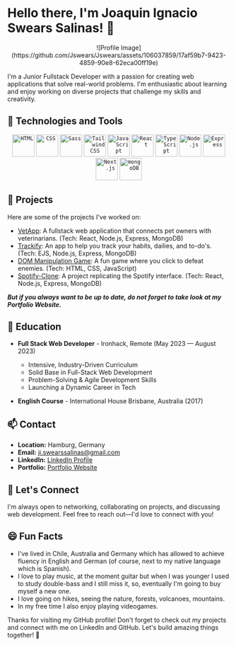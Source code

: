 # Hello there, I'm Joaquin Ignacio Swears Salinas! 👋
<div align="center">
![Profile Image](https://github.com/Jswears/Jswears/assets/106037859/17af59b7-9423-4859-90e8-62eca00ff19e)
</div>

I'm a Junior Fullstack Developer with a passion for creating web applications that solve real-world problems. I'm enthusiastic about learning and enjoy working on diverse projects that challenge my skills and creativity.

## 🔧 Technologies and Tools

<div align="center">
	<code><img width="50" src="https://user-images.githubusercontent.com/25181517/192158954-f88b5814-d510-4564-b285-dff7d6400dad.png" alt="HTML" title="HTML"/></code>
	<code><img width="50" src="https://user-images.githubusercontent.com/25181517/183898674-75a4a1b1-f960-4ea9-abcb-637170a00a75.png" alt="CSS" title="CSS"/></code>
	<code><img width="50" src="https://user-images.githubusercontent.com/25181517/192158956-48192682-23d5-4bfc-9dfb-6511ade346bc.png" alt="Sass" title="Sass"/></code>
	<code><img width="50" src="https://user-images.githubusercontent.com/25181517/202896760-337261ed-ee92-4979-84c4-d4b829c7355d.png" alt="Tailwind CSS" title="Tailwind CSS"/></code>
	<code><img width="50" src="https://user-images.githubusercontent.com/25181517/117447155-6a868a00-af3d-11eb-9cfe-245df15c9f3f.png" alt="JavaScript" title="JavaScript"/></code>
	<code><img width="50" src="https://user-images.githubusercontent.com/25181517/183897015-94a058a6-b86e-4e42-a37f-bf92061753e5.png" alt="React" title="React"/></code>
	<code><img width="50" src="https://user-images.githubusercontent.com/25181517/183890598-19a0ac2d-e88a-4005-a8df-1ee36782fde1.png" alt="TypeScript" title="TypeScript"/></code>
	<code><img width="50" src="https://user-images.githubusercontent.com/25181517/183568594-85e280a7-0d7e-4d1a-9028-c8c2209e073c.png" alt="Node.js" title="Node.js"/></code>
	<code><img width="50" src="https://user-images.githubusercontent.com/25181517/183859966-a3462d8d-1bc7-4880-b353-e2cbed900ed6.png" alt="Express" title="Express"/></code>
	<code><img width="50" src="https://github.com/marwin1991/profile-technology-icons/assets/136815194/5f8c622c-c217-4649-b0a9-7e0ee24bd704" alt="Next.js" title="Next.js"/></code>
	<code><img width="50" src="https://user-images.githubusercontent.com/25181517/182884177-d48a8579-2cd0-447a-b9a6-ffc7cb02560e.png" alt="mongoDB" title="mongoDB"/></code>
</div>

## 🚀 Projects

Here are some of the projects I've worked on:

- [VetApp](https://vetappwecare.netlify.app/login): A fullstack web application that connects pet owners with veterinarians. (Tech: React, Node.js, Express, MongoDB)
- [Trackify](https://habit-tracker.adaptable.app/): An app to help you track your habits, dailies, and to-do's. (Tech: EJS, Node.js, Express, MongoDB)
- [DOM Manipulation Game](https://jswears.github.io/unknownChronicles/): A fun game where you click to defeat enemies. (Tech: HTML, CSS, JavaScript)
- [Spotify-Clone](https://espotifai-clone.netlify.app/): A project replicating the Spotify interface. (Tech: React, Node.js, Express, MongoDB)

***But if you always want to be up to date, do not forget to take look at my Portfolio Website.***

## 🌱 Education

- **Full Stack Web Developer** - Ironhack, Remote (May 2023 — August 2023)
  - Intensive, Industry-Driven Curriculum
  - Solid Base in Full-Stack Web Development
  - Problem-Solving & Agile Development Skills
  - Launching a Dynamic Career in Tech

- **English Course** - International House Brisbane, Australia (2017)

## 📫 Contact

- **Location:** Hamburg, Germany
- **Email:** ji.swearssalinas@gmail.com
- **LinkedIn:** [LinkedIn Profile](https://www.linkedin.com/in/joaquin-ignacio-swears-salinas-9a4947284/)
- **Portfolio:** [Portfolio Website](https://joaquinswears.netlify.app/)

## 🤝 Let's Connect

I'm always open to networking, collaborating on projects, and discussing web development. Feel free to reach out—I'd love to connect with you!

## 😄 Fun Facts

- I've lived in Chile, Australia and Germany which has allowed to achieve fluency in English and German (of course, next to my native language which is Spanish).
- I love to play music, at the moment guitar but when I was younger I used to study double-bass and I still miss it, so, eventually I'm going to buy myself a new one.
- I love going on hikes, seeing the nature, forests, volcanoes, mountains.
- In my free time I also enjoy playing videogames.

Thanks for visiting my GitHub profile! Don't forget to check out my projects and connect with me on LinkedIn and GitHub. Let's build amazing things together! 🚀

